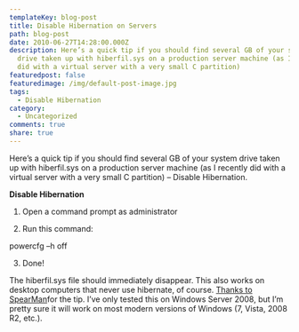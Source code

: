 ```yaml
---
templateKey: blog-post
title: Disable Hibernation on Servers
path: blog-post
date: 2010-06-27T14:28:00.000Z
description: Here’s a quick tip if you should find several GB of your system
  drive taken up with hiberfil.sys on a production server machine (as I recently
  did with a virtual server with a very small C partition)
featuredpost: false
featuredimage: /img/default-post-image.jpg
tags:
  - Disable Hibernation
category:
  - Uncategorized
comments: true
share: true
---
```

Here’s a quick tip if you should find several GB of your system drive taken up with hiberfil.sys on a production server machine (as I recently did with a virtual server with a very small C partition) – Disable Hibernation.

**Disable Hibernation**

1. Open a command prompt as administrator

2. Run this command:

powercfg –h off

3. Done!

The hiberfil.sys file should immediately disappear. This also works on desktop computers that never use hibernate, of course. [Thanks to SpearMan](http://forums.techarena.in/tips-tweaks/1103838.htm)for the tip. I’ve only tested this on Windows Server 2008, but I’m pretty sure it will work on most modern versions of Windows (7, Vista, 2008 R2, etc.).